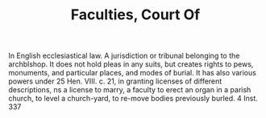 ---
title: Faculties, Court Of
letter: F
permalink: "/definitions/bld-faculties-court-of.html"
body: In English ecclesiastical law. A jurisdiction or tribunal belonging to the archblshop.
  It does not hold pleas in any suits, but creates rights to pews, monuments, and
  particular places, and modes of burial. It has also various powers under 25 Hen.
  VIII. c. 21, in granting licenses of different descriptions, ns a license to marry,
  a faculty to erect an organ in a parish church, to level a church-yard, to re-move
  bodies previously burled. 4 Inst. 337
published_at: '2018-07-07'
source: Black's Law Dictionary 2nd Ed (1910)
layout: post
---